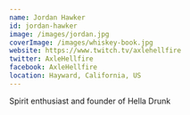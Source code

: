 ```yaml
---
name: Jordan Hawker
id: jordan-hawker
image: /images/jordan.jpg
coverImage: /images/whiskey-book.jpg
website: https://www.twitch.tv/axlehellfire
twitter: AxleHellfire
facebook: AxleHellfire
location: Hayward, California, US
---
```

Spirit enthusiast and founder of Hella Drunk
